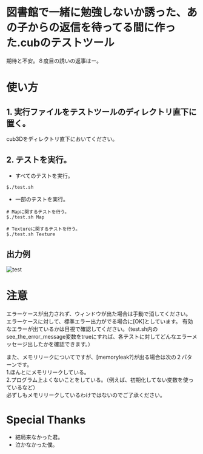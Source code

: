
# 図書館で一緒に勉強しないか誘った、あの子からの返信を待ってる間に作った.cubのテストツール 
期待と不安。８度目の誘いの返事はー。

# 使い方
## 1. 実行ファイルをテストツールのディレクトリ直下に置く。 
cub3Dをディレクトリ直下においてください。

## 2. テストを実行。 
- すべてのテストを実行。
```
$./test.sh
```
- 一部のテストを実行。
```
# Mapに関するテストを行う。
$./test.sh Map

# Textureに関するテストを行う。
$./test.sh Texture
```

## 出力例
![test](https://user-images.githubusercontent.com/57135683/103202267-48e51880-4935-11eb-80aa-bc71c4e6bd17.png)

# 注意 
エラーケースが出力されず、ウィンドウが出た場合は手動で消してください。  
エラーケースに対して、標準エラー出力がでる場合に[OK]としています。
有効なエラーが出ているかは目視で確認してください。（test.sh内のsee_the_error_message変数をtrueにすれば、各テストに対してどんなエラーメッセージ出したかを確認できます。）

また、メモリリークについてですが、[memoryleak?]が出る場合は次の２パターンです。  
1.ほんとにメモリリークしている。  
2.プログラム上よくないことをしている。（例えば、初期化してない変数を使っているなど）  
必ずしもメモリリークしているわけではないのでご了承ください。   

# Special Thanks
- 結局来なかった君。
- 泣かなかった僕。
